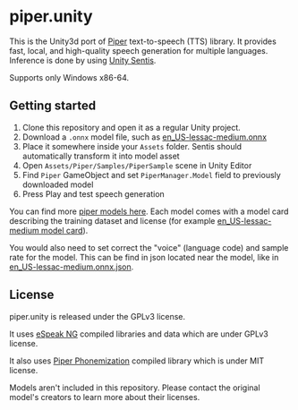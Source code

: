 # piper.unity

This is the Unity3d port of [Piper](https://github.com/rhasspy/piper) text-to-speech (TTS) library. It provides fast, local, and high-quality speech generation for multiple languages. Inference is done by using [Unity Sentis](https://docs.unity3d.com/Packages/com.unity.sentis@latest).

Supports only Windows x86-64.

## Getting started

1. Clone this repository and open it as a regular Unity project.
2. Download a `.onnx` model file, such as [en_US-lessac-medium.onnx](https://huggingface.co/rhasspy/piper-voices/resolve/v1.0.0/en/en_US/lessac/medium/en_US-lessac-medium.onnx)
3. Place it somewhere inside your `Assets` folder. Sentis should automatically transform it into model asset
4. Open `Assets/Piper/Samples/PiperSample` scene in Unity Editor
5. Find `Piper` GameObject and set `PiperManager.Model` field to previously downloaded model 
6. Press Play and test speech generation

You can find more [piper models here](https://huggingface.co/rhasspy/piper-voices). Each model comes with a model card describing the training dataset and license (for example [en_US-lessac-medium model card](https://huggingface.co/rhasspy/piper-voices/resolve/v1.0.0/en/en_US/lessac/medium/MODEL_CARD)). 

You would also need to set correct the  "voice" (language code) and sample rate for the model. This can be find in json located near the model, like in [en_US-lessac-medium.onnx.json](https://huggingface.co/rhasspy/piper-voices/resolve/v1.0.0/en/en_US/lessac/medium/en_US-lessac-medium.onnx.json).

## License

piper.unity is released under the GPLv3 license.

It uses [eSpeak NG](https://github.com/espeak-ng/espeak-ng) compiled libraries and data which are under GPLv3 license.

It also uses [Piper Phonemization](https://github.com/rhasspy/piper-phonemize) compiled library which is under MIT license.

Models aren't included in this repository. Please contact the original model's creators to learn more about their licenses.